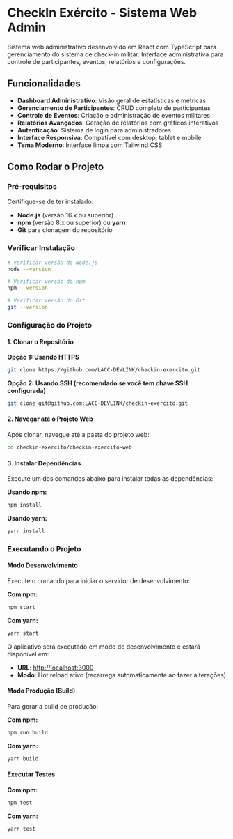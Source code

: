 # CheckIn Exército - Sistema Web Admin

Sistema web administrativo desenvolvido em React com TypeScript para gerenciamento do sistema de check-in militar. Interface administrativa para controle de participantes, eventos, relatórios e configurações.

## Funcionalidades

- **Dashboard Administrativo**: Visão geral de estatísticas e métricas
- **Gerenciamento de Participantes**: CRUD completo de participantes
- **Controle de Eventos**: Criação e administração de eventos militares
- **Relatórios Avançados**: Geração de relatórios com gráficos interativos
- **Autenticação**: Sistema de login para administradores
- **Interface Responsiva**: Compatível com desktop, tablet e mobile
- **Tema Moderno**: Interface limpa com Tailwind CSS

## Como Rodar o Projeto

### Pré-requisitos

Certifique-se de ter instalado:

- **Node.js** (versão 16.x ou superior)
- **npm** (versão 8.x ou superior) ou **yarn**
- **Git** para clonagem do repositório

### Verificar Instalação

```bash
# Verificar versão do Node.js
node --version

# Verificar versão do npm
npm --version

# Verificar versão do Git
git --version
```

### Configuração do Projeto

#### 1. **Clonar o Repositório**

**Opção 1: Usando HTTPS**
```bash
git clone https://github.com/LACC-DEVLINK/checkin-exercito.git
```

**Opção 2: Usando SSH (recomendado se você tem chave SSH configurada)**
```bash
git clone git@github.com:LACC-DEVLINK/checkin-exercito.git
```

#### 2. **Navegar até o Projeto Web**

Após clonar, navegue até a pasta do projeto web:
```bash
cd checkin-exercito/checkin-exercito-web
```

#### 3. **Instalar Dependências**

Execute um dos comandos abaixo para instalar todas as dependências:

**Usando npm:**
```bash
npm install
```

**Usando yarn:**
```bash
yarn install
```

### Executando o Projeto

#### Modo Desenvolvimento

Execute o comando para iniciar o servidor de desenvolvimento:

**Com npm:**
```bash
npm start
```

**Com yarn:**
```bash
yarn start
```

O aplicativo será executado em modo de desenvolvimento e estará disponível em:
- **URL**: [http://localhost:3000](http://localhost:3000)
- **Modo**: Hot reload ativo (recarrega automaticamente ao fazer alterações)

#### Modo Produção (Build)

Para gerar a build de produção:

**Com npm:**
```bash
npm run build
```

**Com yarn:**
```bash
yarn build
```

#### Executar Testes

**Com npm:**
```bash
npm test
```

**Com yarn:**
```bash
yarn test
```